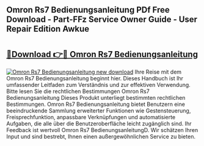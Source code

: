 ## Omron Rs7 Bedienungsanleitung PDf Free Download - Part-FFz Service Owner Guide - User Repair Edition Awkue

# <h2><a href="http://df0r5k.blite.top/?on=Omron+Rs7+Bedienungsanleitung">🔗Download 👉🔴 Omron Rs7 Bedienungsanleitung</a></h2>

[![Omron Rs7 Bedienungsanleitung new download](https://i.imgur.com/lujVjoI.png)](http://df0r5k.blite.top/?on=Omron+Rs7+Bedienungsanleitung)
Ihre Reise mit dem Omron Rs7 Bedienungsanleitung beginnt hier. Dieses Handbuch ist Ihr umfassender Leitfaden zum Verständnis und zur effektiven Verwendung. Bitte lesen Sie die rechtlichen Bestimmungen Omron Rs7 Bedienungsanleitung Dieses Produkt unterliegt bestimmten rechtlichen Bestimmungen. Omron Rs7 Bedienungsanleitung bietet Benutzern eine beeindruckende Sammlung erweiterter Funktionen wie Gestensteuerung, Freisprechfunktion, anpassbare Verknüpfungen und automatisierte Aufgaben, die alle über die Benutzeroberfläche leicht zugänglich sind. Ihr Feedback ist wertvoll Omron Rs7 BedienungsanleitungD. Wir schätzen Ihren Input und sind bestrebt, Ihnen einen außergewöhnlichen Service zu bieten.
